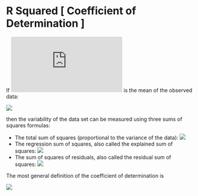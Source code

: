 # R Squared [ Coefficient of Determination ]

If ![](http://latex.codecogs.com/png.latex?%5Cbar%7By%7D) is the mean of the observed data: 

![](https://wikimedia.org/api/rest_v1/media/math/render/svg/44a8b57e2a4335f02faa2bd5003d94979af4f408)

then the variability of the data set can be measured using three sums of squares formulas: 

  - The total sum of squares (proportional to the variance of the data): ![](https://wikimedia.org/api/rest_v1/media/math/render/svg/aec2d91094ee54fbf0f7912d329706ff016ec1bd)
  - The regression sum of squares, also called the explained sum of squares: ![](https://wikimedia.org/api/rest_v1/media/math/render/svg/107a9fb71364b9db3cf481e956ad2af11cba10a1)
  - The sum of squares of residuals, also called the residual sum of squares: ![](https://wikimedia.org/api/rest_v1/media/math/render/svg/2669c9340581d55b274d3b8ea67a7deb2225510b)
  
  
  The most general definition of the coefficient of determination is 
  
  ![](https://wikimedia.org/api/rest_v1/media/math/render/svg/0ab5cc13b206a34cc713e153b192f93b685fa875)
